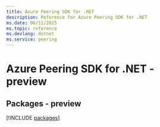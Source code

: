 ```yaml
---
title: Azure Peering SDK for .NET
description: Reference for Azure Peering SDK for .NET
ms.date: 06/11/2025
ms.topic: reference
ms.devlang: dotnet
ms.service: peering
---
```

# Azure Peering SDK for .NET - preview
## Packages - preview
[!INCLUDE [packages](peering-index.md)]
